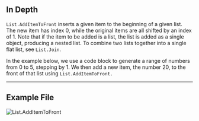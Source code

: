 ## In Depth
`List.AddItemToFront` inserts a given item to the beginning of a given list. The new item has index 0, while the original items are all shifted by an index of 1. Note that if the item to be added is a list, the list is added as a single object, producing a nested list. To combine two lists together into a single flat list, see `List.Join`.

In the example below, we use a code block to generate a range of numbers from 0 to 5, stepping by 1. We then add a new item, the number 20, to the front of that list using `List.AddItemToFront.`
___
## Example File

![List.AddItemToFront](./DSCore.List.AddItemToFront_img.jpg)
